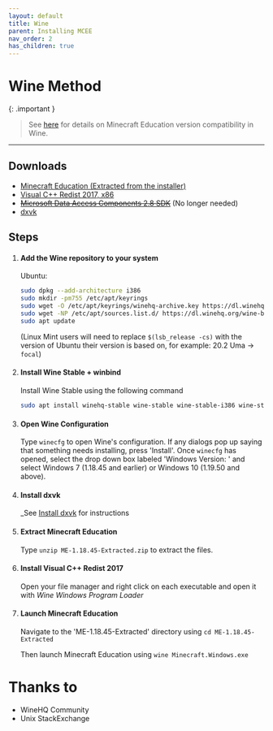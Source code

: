 ```yaml
---
layout: default
title: Wine
parent: Installing MCEE
nav_order: 2
has_children: true
---
```


# Wine Method

{: .important }
> See [here](https://mceelinux.github.io/docs/installing/wine/compatibility.html) for details on Minecraft Education version compatibility in Wine.

----
## Downloads
- [Minecraft Education (Extracted from the installer)](https://github.com/techguy16/files-for-projects/releases/download/me/ME-1.18.45-Extracted.zip)
- [Visual C++ Redist 2017, x86](https://aka.ms/vs/15/release/vc_redist.x86.exe)
- ~~[Microsoft Data Access Components 2.8 SDK](https://download.microsoft.com/download/9/a/1/9a1256c9-d301-4fdc-93b9-370c5b2f9827/mdac28sdk.msi)~~ (No longer needed)
- [dxvk](https://github.com/doitsujin/dxvk/releases/download/v2.6.2/dxvk-2.6.2.tar.gz)


## Steps
1. #### Add the Wine repository to your system
   
   Ubuntu:
   ```bash
   sudo dpkg --add-architecture i386
   sudo mkdir -pm755 /etc/apt/keyrings
   sudo wget -O /etc/apt/keyrings/winehq-archive.key https://dl.winehq.org/wine-builds/winehq.key
   sudo wget -NP /etc/apt/sources.list.d/ https://dl.winehq.org/wine-builds/ubuntu/dists/$(lsb_release -cs)/winehq-$(lsb_release -cs).sources
   sudo apt update
   ```
   (Linux Mint users will need to replace `$(lsb_release -cs)` with the version of Ubuntu their version is based on, for example: 20.2 Uma -> `focal`)


2. #### Install Wine Stable + winbind
   Install Wine Stable using the following command
   ```bash
   sudo apt install winehq-stable wine-stable wine-stable-i386 wine-stable-amd64 winbind
   ```


3. #### Open Wine Configuration
   Type `winecfg` to open Wine's configuration. If any dialogs pop up saying that something needs installing, press 'Install'.
   Once `winecfg` has opened, select the drop down box labeled 'Windows Version: ' and select Windows 7 (1.18.45 and earlier) or Windows 10 (1.19.50 and above).

   
4. #### Install dxvk
   _See [Install dxvk](https://mceelinux.github.io/docs/installing/wine/installdxvk.html) for instructions
   
   
5. #### Extract Minecraft Education
   Type `unzip ME-1.18.45-Extracted.zip` to extract the files.
   
  
6. #### Install Visual C++ Redist 2017
   Open your file manager and right click on each executable and open it with *Wine Windows Program Loader*

  
7. #### Launch Minecraft Education
   Navigate to the 'ME-1.18.45-Extracted' directory using `cd ME-1.18.45-Extracted`
   
   Then launch Minecraft Education using `wine Minecraft.Windows.exe`

  
# Thanks to
- WineHQ Community
- Unix StackExchange